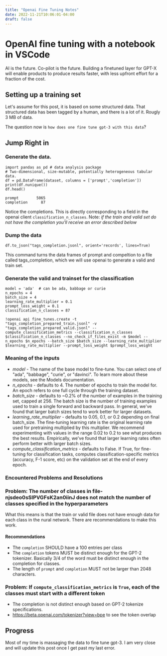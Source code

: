 ```yaml
---
title: "Openai Fine Tuning Notes"
date: 2022-11-21T10:06:01-04:00
draft: false
---
```



# OpenAI fine tuning with a notebook in VSCode


AI is the future. Co-pilot is the future. Building a finetuned layer for GPT-X will enable products to produce results faster, with less upfront effort for a fraction of the cost.


## Setting up a training set

Let's assume for this post, it is based on some structured data. That structured data has been tagged by a human, and there is a lot of it. Rougly 3 MB of data.

The question now is `how does one fine tune gpt-3 with this data`?


## Jump Right in

### Generate the data.

```
import pandas as pd # data analysis package
# Two-dimensional, size-mutable, potentially heterogeneous tabular data.
df = pd.DataFrame(dataset, columns = ['prompt','completion'])
print(df.nunique())
df.head()
```

```
prompt        5065
completion      87
```


Notice the completions. This is directly corresponding to a field in the openai client `classification_n_classes`.  Note: *if the train and valid set do not have the completion you'll receive an error described below*

### Dump the data 
```
df.to_json("tags_completion.jsonl", orient='records', lines=True)

```

This command turns the data frames of prompt and compeltion to a file called tags_completion, which we will use openai to generate a valid and train set.


### Generate the valid and trainset for the classification

```
model = 'ada'  # can be ada, babbage or curie
n_epochs = 4
batch_size = 4
learning_rate_multiplier = 0.1
prompt_loss_weight = 0.1
classification_n_classes = 87
```

`!openai api fine_tunes.create -t "tags_completion_prepared_train.jsonl" -v "tags_completion_prepared_valid.jsonl" --compute_classification_metrics --classification_n_classes $classification_n_classes --no_check_if_files_exist -m $model --n_epochs $n_epochs --batch_size $batch_size --learning_rate_multiplier $learning_rate_multiplier --prompt_loss_weight $prompt_loss_weight`

### Meaning of the inputs
* *model* - The name of the base model to fine-tune. You can select one of "ada", "babbage", "curie", or "davinci". To learn more about these models, see the Models documentation.
* *n_epochs* - defaults to 4. The number of epochs to train the model for. An epoch refers to one full cycle through the training dataset.
* *batch_size* - defaults to ~0.2% of the number of examples in the training set, capped at 256. The batch size is the number of training examples used to train a single forward and backward pass. In general, we've found that larger batch sizes tend to work better for larger datasets.
* *learning_rate_multiplier* - defaults to 0.05, 0.1, or 0.2 depending on final batch_size. The fine-tuning learning rate is the original learning rate used for pretraining multiplied by this multiplier. We recommend experimenting with values in the range 0.02 to 0.2 to see what produces the best results. Empirically, we've found that larger learning rates often perform better with larger batch sizes.
* *compute_classification_metrics* - defaults to False. If True, for fine-tuning for classification tasks, computes classification-specific metrics (accuracy, F-1 score, etc) on the validation set at the end of every epoch.



### Encountered Problems and Resolutions


### Problem: The number of classes in file-njsdeo0sSlPVGFsK2an0iinJ does not match the number of classes specified in the hyperparameters

What this means is that the train or valid file does not have enough data for each class in the nural network. There are recommendations to make this work.

#### Recommendations

* The `completion` SHOULD have a 100 entries per class
* The `completion` tokens MUST be distinct enough for the GPT-2 tokenizer. Basically 3/4 of the word must be distinct enough in the completion for classes.
* The length of `prompt` and `completion` MUST not be larger than 2048 characters.


### Problem: If `compute_classification_metrics` is `True`, each of the classes must start with a different token

* The completion is not distinct enough based on GPT-2 tokenize specifications.
* https://beta.openai.com/tokenizer?view=bpe to see the token overlap




## Progress

Most of my time is massaging the data to fine tune gpt-3. I am very close and will update this post once I get past my last error.
